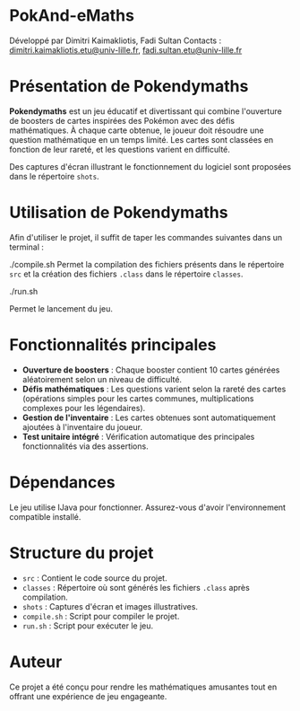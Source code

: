 PokAnd-eMaths
===========

Développé par Dimitri Kaimakliotis, Fadi Sultan 
Contacts : dimitri.kaimakliotis.etu@univ-lille.fr, fadi.sultan.etu@univ-lille.fr

# Présentation de Pokendymaths

**Pokendymaths** est un jeu éducatif et divertissant qui combine l'ouverture de boosters de cartes inspirées des Pokémon avec des défis mathématiques. À chaque carte obtenue, le joueur doit résoudre une question mathématique en un temps limité. Les cartes sont classées en fonction de leur rareté, et les questions varient en difficulté.

Des captures d'écran illustrant le fonctionnement du logiciel sont proposées dans le répertoire `shots`.

# Utilisation de Pokendymaths

Afin d'utiliser le projet, il suffit de taper les commandes suivantes dans un terminal :

./compile.sh
Permet la compilation des fichiers présents dans le répertoire `src` et la création des fichiers `.class` dans le répertoire `classes`.

./run.sh

Permet le lancement du jeu.

# Fonctionnalités principales

- **Ouverture de boosters** : Chaque booster contient 10 cartes générées aléatoirement selon un niveau de difficulté.
- **Défis mathématiques** : Les questions varient selon la rareté des cartes (opérations simples pour les cartes communes, multiplications complexes pour les légendaires).
- **Gestion de l'inventaire** : Les cartes obtenues sont automatiquement ajoutées à l'inventaire du joueur.
- **Test unitaire intégré** : Vérification automatique des principales fonctionnalités via des assertions.

# Dépendances

Le jeu utilise IJava pour fonctionner. Assurez-vous d'avoir l'environnement compatible installé.

# Structure du projet

- `src` : Contient le code source du projet.
- `classes` : Répertoire où sont générés les fichiers `.class` après compilation.
- `shots` : Captures d'écran et images illustratives.
- `compile.sh` : Script pour compiler le projet.
- `run.sh` : Script pour exécuter le jeu.

# Auteur

Ce projet a été conçu pour rendre les mathématiques amusantes tout en offrant une expérience de jeu engageante.
